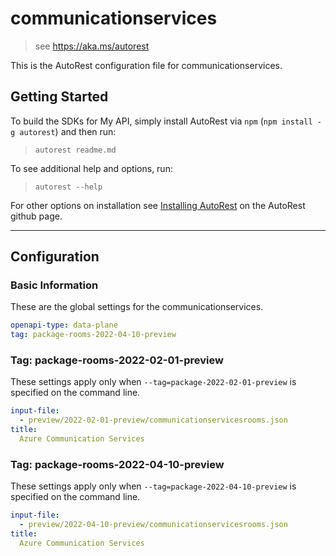 # communicationservices

> see https://aka.ms/autorest

This is the AutoRest configuration file for communicationservices.

## Getting Started

To build the SDKs for My API, simply install AutoRest via `npm` (`npm install -g autorest`) and then run:

> `autorest readme.md`

To see additional help and options, run:

> `autorest --help`

For other options on installation see [Installing AutoRest](https://aka.ms/autorest/install) on the AutoRest github page.

---

## Configuration

### Basic Information

These are the global settings for the communicationservices.

```yaml
openapi-type: data-plane
tag: package-rooms-2022-04-10-preview
```

### Tag: package-rooms-2022-02-01-preview

These settings apply only when `--tag=package-2022-02-01-preview` is specified on the command line.

```yaml $(tag) == 'package-2022-02-01-preview'
input-file:
  - preview/2022-02-01-preview/communicationservicesrooms.json
title:
  Azure Communication Services
```

### Tag: package-rooms-2022-04-10-preview

These settings apply only when `--tag=package-2022-04-10-preview` is specified on the command line.

```yaml $(tag) == 'package-2022-04-10-preview'
input-file:
  - preview/2022-04-10-preview/communicationservicesrooms.json
title:
  Azure Communication Services
```